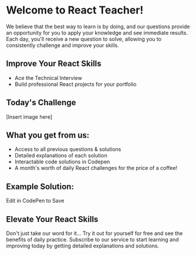 # Welcome to React Teacher!

We believe that the best way to learn is by doing, and our questions provide an opportunity for you to apply your knowledge and see immediate results. Each day, you'll receive a new question to solve, allowing you to consistently challenge and improve your skills.

## Improve Your React Skills
- Ace the Technical Interview
- Build professional React projects for your portfolio

## Today's Challenge

[Insert image here]

## What you get from us:
- Access to all previous questions & solutions
- Detailed explanations of each solution
- Interactable code solutions in Codepen
- A month's worth of daily React challenges for the price of a coffee!

## Example Solution:
Edit in CodePen to Save 

## Elevate Your React Skills

Don't just take our word for it... Try it out for yourself for free and see the benefits of daily practice. 
Subscribe to our service to start learning and improving today by getting detailed explanations and solutions.
